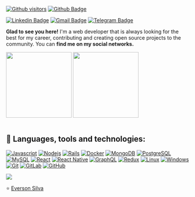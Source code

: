 [![Github visitors](https://visitor-badge.glitch.me/badge?page_id=EversonSilva9799.visitor-badge)](https://github.com/everson-ever)
[![Github Badge](https://img.shields.io/badge/-Github-000?style=flat-square&logo=Github&logoColor=white&link=https://github.com/everson-ever)](https://github.com/everson-ever)

[![Linkedin Badge](https://img.shields.io/badge/-LinkedIn-blue?style=flat-square&logo=Linkedin&logoColor=white&link=https://www.linkedin.com/in/everson-silva-1086b697/)](https://www.linkedin.com/in/everson-silva-1086b697/)
[![Gmail Badge](https://img.shields.io/badge/-Gmail-c14438?style=flat-square&logo=Gmail&logoColor=white&link=mailto:eversonsilva9799@gmail.com)](mailto:eversonsilva9799@gmail.com)
[![Telegram Badge](https://img.shields.io/badge/-Telegram-1ca0f1?style=flat-square&labelColor=1ca0f1&logo=telegram&logoColor=white&link=https://t.me/everson_silva/)](https://t.me/everson_silva/)

**Glad to see you here!** I'm a web developer that is always looking for the best for my career, contributing and creating open source projects to the community. You can **find me on my social networks.**

<div>
   <img height="180em" src="https://github-readme-stats.vercel.app/api?username=everson-ever&show_icons=true&theme=radical&bg_color=1C1C1C&border_color=D00FF7F&icon_color=A020F0&text_color=00FF7F&title_color=A020F0&&locale=pt-br&border_radius=20&hide_border=true" align="center">

   <img height="180em" src="https://github-readme-stats.vercel.app/api/top-langs/?username=everson-ever&layout=compact&bg_color=1C1C1C&border_color=D00FF7F&icon_color=A020F0&text_color=00FF7F&title_color=A020F0&locale=pt-br&border_radius=20&hide_border=true" align="center">
</div>


<br/>

## :electric_plug: Languages, tools and technologies:

[![Javascript](https://img.shields.io/badge/-Javascript-F7DF1E?style=flat-square&logo=JavaScript&logoColor=black&link=https://github.com/everson-ever/)](https://github.com/everson-ever/)
[![Nodejs](https://img.shields.io/badge/-NodeJs-black?style=flat-square&logo=node.js&link=https://github.com/EversonSilva9799/)](https://github.com/everson-ever/) 
[![Rails](https://img.shields.io/badge/-Ruby_on_Rails-red?style=flat-square&logo=rails&link=https://github.com/EversonSilva9799/)](https://github.com/everson-ever/) 
[![Docker](https://img.shields.io/badge/-Docker-2496ED?style=flat-square&logo=Docker&logoColor=white&link=https://github.com/everson-ever/)](https://github.com/everson-ever/)
[![MongoDB](https://img.shields.io/badge/-MongoDB-47A248?style=flat-square&logo=MongoDB&logoColor=white&link=https://github.com/everson-ever/)](https://github.com/everson-ever/)
[![PostgreSQL](https://img.shields.io/badge/-PostgreSQL-336791?style=flat-square&logo=postgresql&link=https://github.com/EversonSilva9799/)](https://github.com/everson-ever/)
[![MySQL](https://img.shields.io/badge/-MySQL-a0c4db?style=flat-square&logo=mysql&link=https://github.com/EversonSilva9799/)](https://github.com/everson-ever/)
[![React](https://img.shields.io/badge/-React-61DAFB?style=flat-square&logo=React&logoColor=white&link=https://github.com/EversonSilva9799/)](https://github.com/everson-ever/)
[![React Native](https://img.shields.io/badge/-ReactNative-black?style=flat-square&logo=react)](https://github.com/everson-ever/)
[![GraphQL](https://img.shields.io/badge/-GraphQL-E10098?style=flat-square&logo=graphql&link=https://github.com/EversonSilva9799/)](https://github.com/everson-ever/)
[![Redux](https://img.shields.io/badge/-Redux-764ABC?style=flat-square&logo=redux&link=https://github.com/EversonSilva9799/)](https://github.com/everson-ever/)
[![Linux](https://img.shields.io/badge/-Linux-333333?style=flat-square&logo=Linux&link=https://github.com/EversonSilva9799/)](https://github.com/everson-ever/)
[![Windows](https://img.shields.io/badge/-Windows-0078D6?style=flat-square&logo=Windows&link=https://github.com/EversonSilva9799/)](https://github.com/everson-ever/)
[![Git](https://img.shields.io/badge/-Git-black?style=flat-square&logo=git&link=https://github.com/EversonSilva9799/)](https://github.com/everson-ever/)
[![GitLab](https://img.shields.io/badge/-GitLab-FCA121?style=flat-square&logo=gitlab&link=https://github.com/EversonSilva9799/)](https://github.com/everson-ever/)
[![GitHub](https://img.shields.io/badge/-GitHub-181717?style=flat-square&logo=github&link=https://github.com/EversonSilva9799/)](https://github.com/everson-ever/)

![](https://github.com/everson-ever/snk/raw/output/github-contribution-grid-snake.svg)


⭐️ [Everson Silva](https://github.com/everson-ever)
